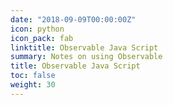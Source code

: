 ```yaml
---
date: "2018-09-09T00:00:00Z"
icon: python
icon_pack: fab
linktitle: Observable Java Script
summary: Notes on using Observable
title: Observable Java Script
toc: false
weight: 30
---
```

